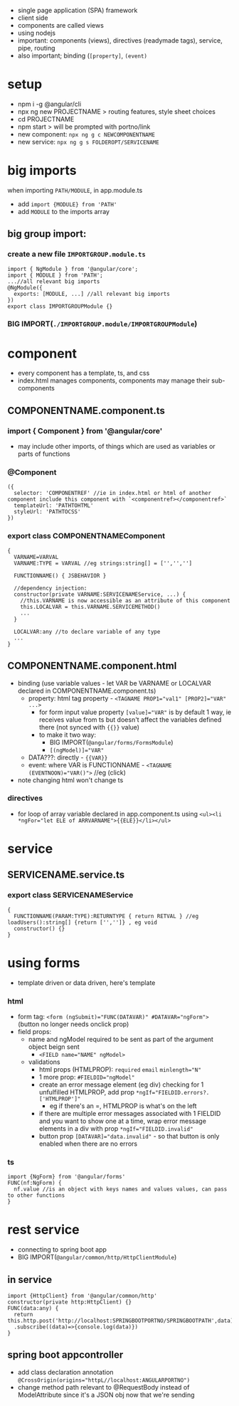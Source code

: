 * single page application (SPA) framework
* client side
* components are called views
* using nodejs
* important: components (views), directives (readymade tags), service, pipe, routing
* also important; binding (`[property]`, `(event)`
# setup
* npm i -g @angular/cli
* npx ng new PROJECTNAME > routing features, style sheet choices
* cd PROJECTNAME
* npm start > will be prompted with portno/link
* new component: `npx ng g c NEWCOMPONENTNAME`
* new service: `npx ng g s FOLDEROPT/SERVICENAME`
# big imports
when importing `PATH/MODULE`, in app.module.ts
* add `import {MODULE} from 'PATH'`
* add `MODULE` to the imports array
## big group import:
### create a new file `IMPORTGROUP.module.ts`
```
import { NgModule } from '@angular/core';
import { MODULE } from 'PATH';
...//all relevant big imports
@NgModule({
  exports: [MODULE, ...] //all relevant big imports
})
export class IMPORTGROUPModule {}
```
### BIG IMPORT(`./IMPORTGROUP.module/IMPORTGROUPModule`)
# component
* every component has a template, ts, and css
* index.html manages components, components may manage their sub-components
## COMPONENTNAME.component.ts
### import { Component } from '@angular/core'
* may include other imports, of things which are used as variables or parts of functions
### @Component
```
({
  selector: 'COMPONENTREF' //ie in index.html or html of another component include this component with `<componentref></componentref>`
  templateUrl: 'PATHTOHTML'
  styleUrl: 'PATHTOCSS'
})
```
### export class COMPONENTNAMEComponent
```
{
  VARNAME=VARVAL
  VARNAME:TYPE = VARVAL //eg strings:string[] = ['','','']

  FUNCTIONNAME() { JSBEHAVIOR }

  //dependency injection:
  constructor(private VARNAME:SERVICENAMEService, ...) {
    //this.VARNAME is now accessible as an attribute of this component
    this.LOCALVAR = this.VARNAME.SERVICEMETHOD()
    ...
  }
  
  LOCALVAR:any //to declare variable of any type
  ...
}
```
## COMPONENTNAME.component.html
* binding (use variable values - let VAR be VARNAME or LOCALVAR declared in COMPONENTNAME.component.ts)
  * property: html tag property - `<TAGNAME PROP1="val1" [PROP2]="VAR" ...>`
    * for form input value property `[value]="VAR"` is by default 1 way, ie receives value from ts but doesn't affect the variables defined there (not synced with `{{}}` value)
    * to make it two way:
      * BIG IMPORT(`@angular/forms/FormsModule`)
      * `[(ngModel)]="VAR"`
  * DATA???: directly - `{{VAR}}`
  * event: where VAR is FUNCTIONNAME - `<TAGNAME (EVENTNOON)="VAR()">` //eg (click)
* note changing html won't change ts
### directives
* for loop of array variable declared in app.component.ts using `<ul><li *ngFor="let ELE of ARRVARNAME">{{ELE}}</li></ul>`
# service
## SERVICENAME.service.ts
### export class SERVICENAMEService
```
{
  FUNCTIONNAME(PARAM:TYPE):RETURNTYPE { return RETVAL } //eg loadUsers():string[] {return ['','']} , eg void
  constructor() {}
}
```
# using forms
* template driven or data driven, here's template
### html
* form tag: `<form (ngSubmit)="FUNC(DATAVAR)" #DATAVAR="ngForm">` (button no longer needs onclick prop)
* field props:
  * name and ngModel required to be sent as part of the argument object beign sent
    * `<FIELD name="NAME" ngModel>`
  * validations
    * html props (HTMLPROP): `required` `email` `minlength="N"`
    * 1 more prop: `#FIELDID="ngModel"`
    * create an error message element (eg div) checking for 1 unfulfilled HTMLPROP, add prop `*ngIf="FIELDID.errors?.['HTMLPROP']"`
      * eg if there's an =, HTMLPROP is what's on the left
    * if there are multiple error messages associated with 1 FIELDID and you want to show one at a time, wrap error message elements in a div with prop `*ngIf="FIELDID.invalid"`
    * button prop `[DATAVAR]="data.invalid"` - so that button is only enabled when there are no errors

### ts
```
import {NgForm} from '@angular/forms'
FUNC(nf:NgForm) {
  nf.value //is an object with keys names and values values, can pass to other functions
}
```
# rest service
* connecting to spring boot app
* BIG IMPORT(`@angular/common/http/HttpClientModule`)
## in service
```
import {HttpClient} from '@angular/common/http'
constructor(private http:HttpClient) {}
FUNC(data:any) {
  return this.http.post('http://localhost:SPRINGBOOTPORTNO/SPRINGBOOTPATH',data)
  .subscribe((data)=>{console.log(data)})
}
```
## spring boot appcontroller
* add class declaration annotation `@CrossOrigin(origins="httpL//localhost:ANGULARPORTNO")`
* change method path relevant to @RequestBody instead of ModelAttribute since it's a JSON obj now that we're sending
